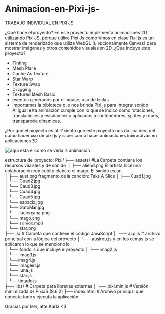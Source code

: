 # Animacion-en-Pixi-js-
TRABAJO INDIVIDUAL EN PIXI JS 

¿Qué hace el proyecto?
En este proyecto implementa animaciones 2D utilizando Pixi JS, porque utilice Pixi Js como vimos en clase Pixi js es un sistema de renderizado que utiliza WebGL (u opcionalmente Canvas) para mostrar imágenes y otros contenidos visuales en 2D.
¿Que incluye este proyecto? 
- Tinting
- Mesh Plane
- Cache As Texture
- Star Warp
- Texture Swap
- Dragging
- Textured Mesh Basic
- eventos generados por el mouse, uso de  teclas
- importamos la bibloteca que nos brinda Pixi js para integrar sonido   
Al igual esta animación cumple con lo que se indico como rotaciones, translaciones y escalamiento aplicados a contenedores, sprites y ropes, transparecia dinamicas.

¿Por qué el proyecto es útil?
siento que este proyecto nos da una idea del como hacer uso de pixi js y saber como hacer animaciones interactivas en aplicaciones 2D.

![aqui esta el como se veria la animación](https://github.com/user-attachments/assets/a8054185-87e6-4123-a954-436d80630034)

estructura del proyecto: 
Pixi/
├── assets/         #La  Carpeta contiene los recursos visuales y de sonido,
│   ├── aliend.png     El artista:hice una colaboración con cubito elaboro el mago, El sonido es un  
│   ├── aust.png       fragmento de la cancion: Take A Slice 
│   ├── Cuad1.jpg     
│   └── Cuad2.jpg     
│   └── Caud3.jpg     
│   └── Cuad4.jpg     
│   └── Cuad5.jpg       
│   └── espacio.jpg     
│   └── GatoMar.jpg     
│   └── luciergana.png   
│   └── mago.png         
│   └── sonido.mp3         
│   └── star.png           
├── js/                 # Carpeta que contiene el código JavaScript
│   └── app.js         # archivo principal con la lógica del proyecto 
│   └── austrou.js        y en los demas js se aplicaron lo que se menciono lo  
│   └── fondo.js           que incluye el proyecto 
│   └── imag2.js         
│   └── imag3.js         
│   └──imag4.js          
│   └── imagen1.js       
│   └── luna.js          
│   └── star.js          
│   └──tintado.js        
├── libs/               # Carpeta para librerías externas
│   └── pixi.min.js     # Versión minimizada de PixiJS (8.6.2)
├── index.html          # Archivo principal que conecta todo y ejecuta la aplicación


Gracias por leer, atte.Karla <3

